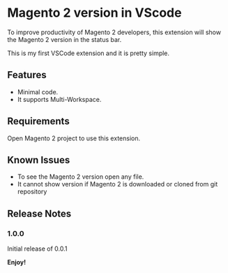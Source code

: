 # Magento 2 version in VScode

To improve productivity of Magento 2 developers, this extension will show the Magento 2 version in the status bar.

This is my first VSCode extension and it is pretty simple.

## Features

* Minimal code.
* It supports Multi-Workspace.

## Requirements

Open Magento 2 project to use this extension.

## Known Issues

* To see the Magento 2 version open any file.
* It cannot show version if Magento 2 is downloaded or cloned from git repository

## Release Notes

### 1.0.0

Initial release of 0.0.1

**Enjoy!**
